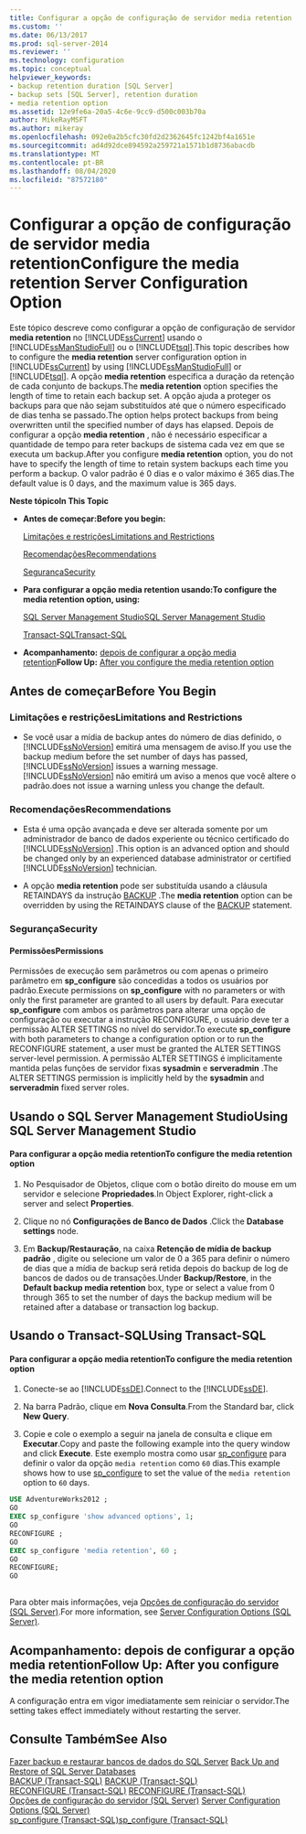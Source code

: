 ```yaml
---
title: Configurar a opção de configuração de servidor media retention | Microsoft Docs
ms.custom: ''
ms.date: 06/13/2017
ms.prod: sql-server-2014
ms.reviewer: ''
ms.technology: configuration
ms.topic: conceptual
helpviewer_keywords:
- backup retention duration [SQL Server]
- backup sets [SQL Server], retention duration
- media retention option
ms.assetid: 12e9fe6a-20a5-4c6e-9cc9-d500c003b70a
author: MikeRayMSFT
ms.author: mikeray
ms.openlocfilehash: 092e0a2b5cfc30fd2d2362645fc1242bf4a1651e
ms.sourcegitcommit: ad4d92dce894592a259721a1571b1d8736abacdb
ms.translationtype: MT
ms.contentlocale: pt-BR
ms.lasthandoff: 08/04/2020
ms.locfileid: "87572180"
---
```

# <a name="configure-the-media-retention-server-configuration-option"></a><span data-ttu-id="50e23-102">Configurar a opção de configuração de servidor media retention</span><span class="sxs-lookup"><span data-stu-id="50e23-102">Configure the media retention Server Configuration Option</span></span>
  <span data-ttu-id="50e23-103">Este tópico descreve como configurar a opção de configuração de servidor **media retention** no [!INCLUDE[ssCurrent](../../includes/sscurrent-md.md)] usando o [!INCLUDE[ssManStudioFull](../../includes/ssmanstudiofull-md.md)] ou o [!INCLUDE[tsql](../../includes/tsql-md.md)].</span><span class="sxs-lookup"><span data-stu-id="50e23-103">This topic describes how to configure the **media retention** server configuration option in [!INCLUDE[ssCurrent](../../includes/sscurrent-md.md)] by using [!INCLUDE[ssManStudioFull](../../includes/ssmanstudiofull-md.md)] or [!INCLUDE[tsql](../../includes/tsql-md.md)].</span></span> <span data-ttu-id="50e23-104">A opção **media retention** especifica a duração da retenção de cada conjunto de backups.</span><span class="sxs-lookup"><span data-stu-id="50e23-104">The **media retention** option specifies the length of time to retain each backup set.</span></span> <span data-ttu-id="50e23-105">A opção ajuda a proteger os backups para que não sejam substituídos até que o número especificado de dias tenha se passado.</span><span class="sxs-lookup"><span data-stu-id="50e23-105">The option helps protect backups from being overwritten until the specified number of days has elapsed.</span></span> <span data-ttu-id="50e23-106">Depois de configurar a opção **media retention** , não é necessário especificar a quantidade de tempo para reter backups de sistema cada vez em que se executa um backup.</span><span class="sxs-lookup"><span data-stu-id="50e23-106">After you configure **media retention** option, you do not have to specify the length of time to retain system backups each time you perform a backup.</span></span> <span data-ttu-id="50e23-107">O valor padrão é 0 dias e o valor máximo é 365 dias.</span><span class="sxs-lookup"><span data-stu-id="50e23-107">The default value is 0 days, and the maximum value is 365 days.</span></span>  
  
 <span data-ttu-id="50e23-108">**Neste tópico**</span><span class="sxs-lookup"><span data-stu-id="50e23-108">**In This Topic**</span></span>  
  
-   <span data-ttu-id="50e23-109">**Antes de começar:**</span><span class="sxs-lookup"><span data-stu-id="50e23-109">**Before you begin:**</span></span>  
  
     [<span data-ttu-id="50e23-110">Limitações e restrições</span><span class="sxs-lookup"><span data-stu-id="50e23-110">Limitations and Restrictions</span></span>](#Restrictions)  
  
     [<span data-ttu-id="50e23-111">Recomendações</span><span class="sxs-lookup"><span data-stu-id="50e23-111">Recommendations</span></span>](#Recommendations)  
  
     [<span data-ttu-id="50e23-112">Segurança</span><span class="sxs-lookup"><span data-stu-id="50e23-112">Security</span></span>](#Security)  
  
-   <span data-ttu-id="50e23-113">**Para configurar a opção media retention usando:**</span><span class="sxs-lookup"><span data-stu-id="50e23-113">**To configure the media retention option, using:**</span></span>  
  
     [<span data-ttu-id="50e23-114">SQL Server Management Studio</span><span class="sxs-lookup"><span data-stu-id="50e23-114">SQL Server Management Studio</span></span>](#SSMSProcedure)  
  
     [<span data-ttu-id="50e23-115">Transact-SQL</span><span class="sxs-lookup"><span data-stu-id="50e23-115">Transact-SQL</span></span>](#TsqlProcedure)  
  
-   <span data-ttu-id="50e23-116">**Acompanhamento:**  [depois de configurar a opção media retention](#FollowUp)</span><span class="sxs-lookup"><span data-stu-id="50e23-116">**Follow Up:**  [After you configure the media retention option](#FollowUp)</span></span>  
  
##  <a name="before-you-begin"></a><a name="BeforeYouBegin"></a> <span data-ttu-id="50e23-117">Antes de começar</span><span class="sxs-lookup"><span data-stu-id="50e23-117">Before You Begin</span></span>  
  
###  <a name="limitations-and-restrictions"></a><a name="Restrictions"></a> <span data-ttu-id="50e23-118">Limitações e restrições</span><span class="sxs-lookup"><span data-stu-id="50e23-118">Limitations and Restrictions</span></span>  
  
-   <span data-ttu-id="50e23-119">Se você usar a mídia de backup antes do número de dias definido, o [!INCLUDE[ssNoVersion](../../includes/ssnoversion-md.md)] emitirá uma mensagem de aviso.</span><span class="sxs-lookup"><span data-stu-id="50e23-119">If you use the backup medium before the set number of days has passed, [!INCLUDE[ssNoVersion](../../includes/ssnoversion-md.md)] issues a warning message.</span></span> [!INCLUDE[ssNoVersion](../../includes/ssnoversion-md.md)] <span data-ttu-id="50e23-120">não emitirá um aviso a menos que você altere o padrão.</span><span class="sxs-lookup"><span data-stu-id="50e23-120">does not issue a warning unless you change the default.</span></span>  
  
###  <a name="recommendations"></a><a name="Recommendations"></a> <span data-ttu-id="50e23-121">Recomendações</span><span class="sxs-lookup"><span data-stu-id="50e23-121">Recommendations</span></span>  
  
-   <span data-ttu-id="50e23-122">Esta é uma opção avançada e deve ser alterada somente por um administrador de banco de dados experiente ou técnico certificado do [!INCLUDE[ssNoVersion](../../includes/ssnoversion-md.md)] .</span><span class="sxs-lookup"><span data-stu-id="50e23-122">This option is an advanced option and should be changed only by an experienced database administrator or certified [!INCLUDE[ssNoVersion](../../includes/ssnoversion-md.md)] technician.</span></span>  
  
-   <span data-ttu-id="50e23-123">A opção **media retention** pode ser substituída usando a cláusula RETAINDAYS da instrução [BACKUP](/sql/t-sql/statements/backup-transact-sql) .</span><span class="sxs-lookup"><span data-stu-id="50e23-123">The **media retention** option can be overridden by using the RETAINDAYS clause of the [BACKUP](/sql/t-sql/statements/backup-transact-sql) statement.</span></span>  
  
###  <a name="security"></a><a name="Security"></a> <span data-ttu-id="50e23-124">Segurança</span><span class="sxs-lookup"><span data-stu-id="50e23-124">Security</span></span>  
  
####  <a name="permissions"></a><a name="Permissions"></a> <span data-ttu-id="50e23-125">Permissões</span><span class="sxs-lookup"><span data-stu-id="50e23-125">Permissions</span></span>  
 <span data-ttu-id="50e23-126">Permissões de execução sem parâmetros ou com apenas o primeiro parâmetro em **sp_configure** são concedidas a todos os usuários por padrão.</span><span class="sxs-lookup"><span data-stu-id="50e23-126">Execute permissions on **sp_configure** with no parameters or with only the first parameter are granted to all users by default.</span></span> <span data-ttu-id="50e23-127">Para executar **sp_configure** com ambos os parâmetros para alterar uma opção de configuração ou executar a instrução RECONFIGURE, o usuário deve ter a permissão ALTER SETTINGS no nível do servidor.</span><span class="sxs-lookup"><span data-stu-id="50e23-127">To execute **sp_configure** with both parameters to change a configuration option or to run the RECONFIGURE statement, a user must be granted the ALTER SETTINGS server-level permission.</span></span> <span data-ttu-id="50e23-128">A permissão ALTER SETTINGS é implicitamente mantida pelas funções de servidor fixas **sysadmin** e **serveradmin** .</span><span class="sxs-lookup"><span data-stu-id="50e23-128">The ALTER SETTINGS permission is implicitly held by the **sysadmin** and **serveradmin** fixed server roles.</span></span>  
  
##  <a name="using-sql-server-management-studio"></a><a name="SSMSProcedure"></a> <span data-ttu-id="50e23-129">Usando o SQL Server Management Studio</span><span class="sxs-lookup"><span data-stu-id="50e23-129">Using SQL Server Management Studio</span></span>  
  
#### <a name="to-configure-the-media-retention-option"></a><span data-ttu-id="50e23-130">Para configurar a opção media retention</span><span class="sxs-lookup"><span data-stu-id="50e23-130">To configure the media retention option</span></span>  
  
1.  <span data-ttu-id="50e23-131">No Pesquisador de Objetos, clique com o botão direito do mouse em um servidor e selecione **Propriedades**.</span><span class="sxs-lookup"><span data-stu-id="50e23-131">In Object Explorer, right-click a server and select **Properties**.</span></span>  
  
2.  <span data-ttu-id="50e23-132">Clique no nó **Configurações de Banco de Dados** .</span><span class="sxs-lookup"><span data-stu-id="50e23-132">Click the **Database settings** node.</span></span>  
  
3.  <span data-ttu-id="50e23-133">Em **Backup/Restauração**, na caixa **Retenção de mídia de backup padrão** , digite ou selecione um valor de 0 a 365 para definir o número de dias que a mídia de backup será retida depois do backup de log de bancos de dados ou de transações.</span><span class="sxs-lookup"><span data-stu-id="50e23-133">Under **Backup/Restore**, in the **Default backup media retention** box, type or select a value from 0 through 365 to set the number of days the backup medium will be retained after a database or transaction log backup.</span></span>  
  
##  <a name="using-transact-sql"></a><a name="TsqlProcedure"></a> <span data-ttu-id="50e23-134">Usando o Transact-SQL</span><span class="sxs-lookup"><span data-stu-id="50e23-134">Using Transact-SQL</span></span>  
  
#### <a name="to-configure-the-media-retention-option"></a><span data-ttu-id="50e23-135">Para configurar a opção media retention</span><span class="sxs-lookup"><span data-stu-id="50e23-135">To configure the media retention option</span></span>  
  
1.  <span data-ttu-id="50e23-136">Conecte-se ao [!INCLUDE[ssDE](../../includes/ssde-md.md)].</span><span class="sxs-lookup"><span data-stu-id="50e23-136">Connect to the [!INCLUDE[ssDE](../../includes/ssde-md.md)].</span></span>  
  
2.  <span data-ttu-id="50e23-137">Na barra Padrão, clique em **Nova Consulta**.</span><span class="sxs-lookup"><span data-stu-id="50e23-137">From the Standard bar, click **New Query**.</span></span>  
  
3.  <span data-ttu-id="50e23-138">Copie e cole o exemplo a seguir na janela de consulta e clique em **Executar**.</span><span class="sxs-lookup"><span data-stu-id="50e23-138">Copy and paste the following example into the query window and click **Execute**.</span></span> <span data-ttu-id="50e23-139">Este exemplo mostra como usar [sp_configure](/sql/relational-databases/system-stored-procedures/sp-configure-transact-sql) para definir o valor da opção `media retention` como `60` dias.</span><span class="sxs-lookup"><span data-stu-id="50e23-139">This example shows how to use [sp_configure](/sql/relational-databases/system-stored-procedures/sp-configure-transact-sql) to set the value of the `media retention` option to `60` days.</span></span>  
  
```sql  
USE AdventureWorks2012 ;  
GO  
EXEC sp_configure 'show advanced options', 1;  
GO  
RECONFIGURE ;  
GO  
EXEC sp_configure 'media retention', 60 ;  
GO  
RECONFIGURE;  
GO  
  
```  
  
 <span data-ttu-id="50e23-140">Para obter mais informações, veja [Opções de configuração do servidor &#40;SQL Server&#41;](server-configuration-options-sql-server.md).</span><span class="sxs-lookup"><span data-stu-id="50e23-140">For more information, see [Server Configuration Options &#40;SQL Server&#41;](server-configuration-options-sql-server.md).</span></span>  
  
##  <a name="follow-up-after-you-configure-the-media-retention-option"></a><a name="FollowUp"></a> <span data-ttu-id="50e23-141">Acompanhamento: depois de configurar a opção media retention</span><span class="sxs-lookup"><span data-stu-id="50e23-141">Follow Up: After you configure the media retention option</span></span>  
 <span data-ttu-id="50e23-142">A configuração entra em vigor imediatamente sem reiniciar o servidor.</span><span class="sxs-lookup"><span data-stu-id="50e23-142">The setting takes effect immediately without restarting the server.</span></span>  
  
## <a name="see-also"></a><span data-ttu-id="50e23-143">Consulte Também</span><span class="sxs-lookup"><span data-stu-id="50e23-143">See Also</span></span>  
 <span data-ttu-id="50e23-144">[Fazer backup e restaurar bancos de dados do SQL Server](../../relational-databases/backup-restore/back-up-and-restore-of-sql-server-databases.md) </span><span class="sxs-lookup"><span data-stu-id="50e23-144">[Back Up and Restore of SQL Server Databases](../../relational-databases/backup-restore/back-up-and-restore-of-sql-server-databases.md) </span></span>  
 <span data-ttu-id="50e23-145">[BACKUP &#40;Transact-SQL&#41;](/sql/t-sql/statements/backup-transact-sql) </span><span class="sxs-lookup"><span data-stu-id="50e23-145">[BACKUP &#40;Transact-SQL&#41;](/sql/t-sql/statements/backup-transact-sql) </span></span>  
 <span data-ttu-id="50e23-146">[RECONFIGURE &#40;Transact-SQL&#41;](/sql/t-sql/language-elements/reconfigure-transact-sql) </span><span class="sxs-lookup"><span data-stu-id="50e23-146">[RECONFIGURE &#40;Transact-SQL&#41;](/sql/t-sql/language-elements/reconfigure-transact-sql) </span></span>  
 <span data-ttu-id="50e23-147">[Opções de configuração do servidor &#40;SQL Server&#41;](server-configuration-options-sql-server.md) </span><span class="sxs-lookup"><span data-stu-id="50e23-147">[Server Configuration Options &#40;SQL Server&#41;](server-configuration-options-sql-server.md) </span></span>  
 [<span data-ttu-id="50e23-148">sp_configure &#40;Transact-SQL&#41;</span><span class="sxs-lookup"><span data-stu-id="50e23-148">sp_configure &#40;Transact-SQL&#41;</span></span>](/sql/relational-databases/system-stored-procedures/sp-configure-transact-sql)  
  
  

